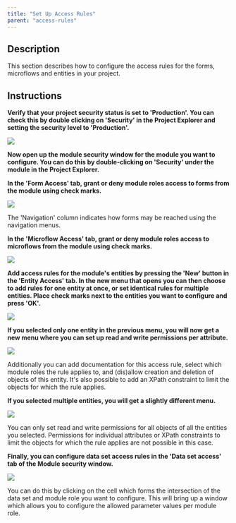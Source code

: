```yaml
---
title: "Set Up Access Rules"
parent: "access-rules"
---
```

## Description

This section describes how to configure the access rules for the forms, microflows and entities in your project.

## Instructions

 **Verify that your project security status is set to 'Production'. You can check this by double clicking on 'Security' in the Project Explorer and setting the security level to 'Production'.**

![](attachments/2621533/2752545.png)

 **Now open up the module security window for the module you want to configure. You can do this by double-clicking on 'Security' under the module in the Project Explorer.**

 **In the 'Form Access' tab, grant or deny module roles access to forms from the module using check marks.**

![](attachments/2621533/2752542.png)

The 'Navigation' column indicates how forms may be reached using the navigation menus.

 **In the 'Microflow Access' tab, grant or deny module roles access to microflows from the module using check marks.**

![](attachments/2621533/2752544.png)

 **Add access rules for the module's entities by pressing the 'New' button in the 'Entity Access' tab. In the new menu that opens you can then choose to add rules for one entity at once, or set identical rules for multiple entities. Place check marks next to the entities you want to configure and press 'OK'.**

![](attachments/2621533/2752555.png)

 **If you selected only one entity in the previous menu, you will now get a new menu where you can set up read and write permissions per attribute.**

![](attachments/2621533/2752556.png)

Additionally you can add documentation for this access rule, select which module roles the rule applies to, and (dis)allow creation and deletion of objects of this entity. It's also possible to add an XPath constraint to limit the objects for which the rule applies.

 **If you selected multiple entities, you will get a slightly different menu.**

![](attachments/2621533/2752557.png)

You can only set read and write permissions for all objects of all the entities you selected. Permissions for individual attributes or XPath constraints to limit the objects for which the rule applies are not possible in this case.

 **Finally, you can configure data set access rules in the 'Data set access' tab of the Module security window.**

![](attachments/2621533/2752543.png)

You can do this by clicking on the cell which forms the intersection of the data set and module role you want to configure. This will bring up a window which allows you to configure the allowed parameter values per module role.
